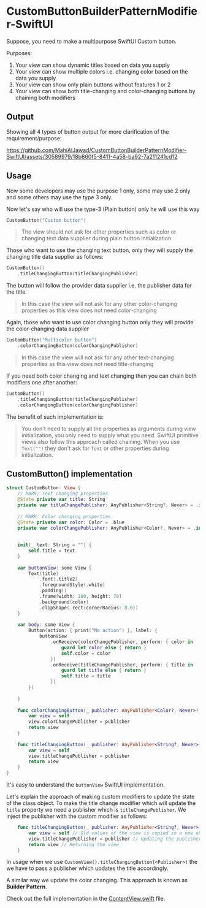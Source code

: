 # CustomButtonBuilderPatternModifier-SwiftUI

Suppose, you need to make a multipurpose SwiftUI Custom button. 

Purposes: 
1. Your view can show dynamic titles based on data you supply
2. Your view can show multiple colors i.e. changing color based on the data you supply
3. Your view can show only plain buttons without features 1 or 2
4. Your view can show both title-changing and color-changing buttons by chaining both modifiers

## Output

Showing all 4 types of button output for more clarification of the requirement/purpose:

https://github.com/MahiAlJawad/CustomButtonBuilderPatternModifier-SwiftUI/assets/30589979/18b860f5-8411-4a58-ba92-7a211241cd12

## Usage

Now some developers may use the purpose 1 only, some may use 2 only and some others may use the type 3 only.

Now let's say who will use the type-3 (Plain button) only he will use this way

```swift
CustomButton("Custom button")
```
> The view should not ask for other properties such as color or changing text data supplier during plain button initialization.

Those who want to use the changing text button, only they will supply the changing title data supplier as follows:

```swift
CustomButton()
    .titleChangingButton(titleChangingPublisher)
```
The button will follow the provider data supplier i.e. the publisher data for the title.

> In this case the view will not ask for any other color-changing properties as this view does not need color-changing

Again, those who want to use color changing button only they will provide the color-changing data supplier 

```swift
CustomButton("Multicolor button")
    .colorChangingButton(colorChangingPublisher)
```

> In this case the view will not ask for any other text-changing properties as this view does not need title-changing

If you need both color changing and text changing then you can chain both modifiers one after another:

```swift
CustomButton()
    .titleChangingButton(titleChangingPublisher)
    .colorChangingButton(colorChangingPublisher)
```

The benefit of such implementation is:
> You don't need to supply all the properties as arguments during view initialization, you only need to supply what you need. SwiftUI primitive views also follow this approach called chaining. When you use `Text("")` they don't ask for `font` or other properties during initialization.

## CustomButton() implementation

```swift
struct CustomButton: View {
    // MARK: Text changing properties
    @State private var title: String
    private var titleChangePublisher: AnyPublisher<String?, Never> = .init(Just(nil))
    
    // MARK: Color changing properties
    @State private var color: Color = .blue
    private var colorChangePublisher: AnyPublisher<Color?, Never> = .init(Just(nil)) // As initial color is .blue
    
    
    init(_ text: String = "") {
        self.title = text
    }
    
    var buttonView: some View {
        Text(title)
            .font(.title2)
            .foregroundStyle(.white)
            .padding()
            .frame(width: 180, height: 70)
            .background(color)
            .clipShape(.rect(cornerRadius: 8.0))
    }
    
    var body: some View {
        Button(action: { print("No action") }, label: {
            buttonView
                .onReceive(colorChangePublisher, perform: { color in
                    guard let color else { return }
                    self.color = color
                })
                .onReceive(titleChangePublisher, perform: { title in
                    guard let title else { return }
                    self.title = title
                })
        })
        
    }
    
    func colorChangingButton(_ publisher: AnyPublisher<Color?, Never>) -> Self {
        var view = self
        view.colorChangePublisher = publisher
        return view
    }
    
    func titleChangingButton(_ publisher: AnyPublisher<String?, Never>) -> Self {
        var view = self
        view.titleChangePublisher = publisher
        return view
    }
}
```

It's easy to understand the `buttonView` SwiftUI implementation. 

Let's explain the approach of making custom modifiers to update the state of the class object.
To make the title change modifier which will update the `title` property we need a publisher which is `titleChangePublisher`.
We inject the publisher with the custom modifier as follows: 

```swift
    func titleChangingButton(_ publisher: AnyPublisher<String?, Never>) -> Self {
        var view = self // Old values of the view is copied in a new object
        view.titleChangePublisher = publisher // Updating the publisher with the new publisher
        return view // Returning the view
    }
```

In usage when we use `CustomView().titleChangingButton(<Publisher>)` the we have to pass a publisher which updates the title accordingly.

A similar way we update the color changing. This approach is known as **Builder Pattern**.

Check out the full implementation in the [ContentView.swift](https://github.com/MahiAlJawad/CustomButtonBuilderPatternModifier-SwiftUI/blob/main/CustomButtonBuilderPatternModifier-SwiftUI/ContentView.swift) file.
